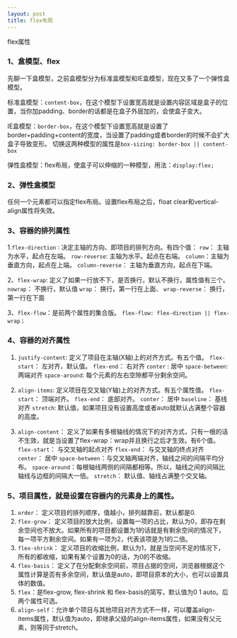 ```yaml
---
layout: post
title: flex布局
---
```


flex属性

### 1、盒模型、flex

先聊一下盒模型，之前盒模型分为标准盒模型和IE盒模型，现在又多了一个弹性盒模型。

标准盒模型：`content-box`，在这个模型下设置宽高就是设置内容区域是盒子的位置，当你加padding、border的话都是在盒子外层加的，会使盒子变大。

IE盒模型：`border-box`，在这个模型下设置宽高就是设置了border+padding+content的宽度，当设置了padding或者border的时候不会扩大盒子导致变形。
切换这两种模型的属性是`box-sizing: border-box || content-box`

弹性盒模型：flex布局，使盒子可以伸缩的一种模型，用法：`display:flex;`

### 2、弹性盒模型
任何一个元素都可以指定flex布局。设置flex布局之后，float clear和vertical-align属性将失效。

### 3、容器的排列属性
1.`flex-direction：`决定主轴的方向、即项目的排列方向。有四个值：
`row`： 主轴为水平，起点在左端。
`row-reverse`: 主轴为水平。起点在右端。
`column`：主轴为垂直方向，起点在上端。
`column-reverse`： 主轴为垂直方向，起点在下端。

2、`flex-wrap`: 定义了如果一行放不下，是否换行，默认不换行，属性值有三个。
`nowrap`： 不换行，默认值
`wrap`： 换行，第一行在上面、
`wrap-reverse`： 换行，第一行在下面

3、`flex-flow`：是前两个属性的集合版。
`flex-flow: flex-direction || flex-wrap；`

### 4、容器的对齐属性
1. `justify-content`: 定义了项目在主轴(X轴)上的对齐方式。有五个值。
`flex-start`： 左对齐，默认值。
`flex-end`： 右对齐
`conter` : 居中
`space-between`: 两端对齐
`space-around`: 每个元素的左右空隙都平分剩余空间。

2. `align-items`: 定义项目在交叉轴(Y轴)上的对齐方式。有五个属性值。
`flex-start`： 顶端对齐。
`flex-end`： 底部对齐。
`conter`： 居中
`baseline`： 基线对齐
`stretch`: 默认值，如果项目没有设置高度或者auto就默认占满整个容器的高度。

3. `align-content`： 定义了如果有多根轴线的情况下的对齐方式，只有一根的话不生效，就是当设置了flex-wrap：wrap并且换行之后才生效。有6个值。
`flex-start`： 与交叉轴的起点对齐
`flex-end`： 与交叉轴的终点对齐
`center`： 居中
`space-between`：与交叉轴两端对齐，轴线之间的间隔平均分布。
`space-around`：每根轴线两侧的间隔都相等。所以，轴线之间的间隔比轴线与边框的间隔大一倍。
`stretch`： 默认值、轴线占满整个交叉轴。


### 5、项目属性，就是设置在容器内的元素身上的属性。
1. `order`： 定义项目的排列顺序，值越小，排列越靠前，默认都是0.
2. `flex-grow`： 定义项目的放大比例，设置每一项的占比，默认为0，即存在剩余空间也不放大。如果所有的项目都设置为1的话就是有剩余空间的情况下，每一项平方剩余空间。如果有一项为2，代表该项是为1的二倍。
3. `flex-shrink`： 定义项目的收缩比例，默认为1，就是当空间不足的情况下，所有的都收缩，如果有某个设置为0的话，为0的不收缩。
4. `flex-basis`： 定义了在分配剩余空间前，项目占据的空间，浏览器根据这个属性计算是否有多余空间，默认值是auto，即项目原本的大小，也可以设置具体的数值。
5. `flex`：是flex-grow, flex-shrink 和 flex-basis的简写，默认值为0 1 auto。后两个属性可选。
6. `align-self`：允许单个项目与其他项目对齐方式不一样，可以覆盖align-items属性，默认值为auto，即继承父级的align-items属性，如果没有父元素，则等同于stretch。







